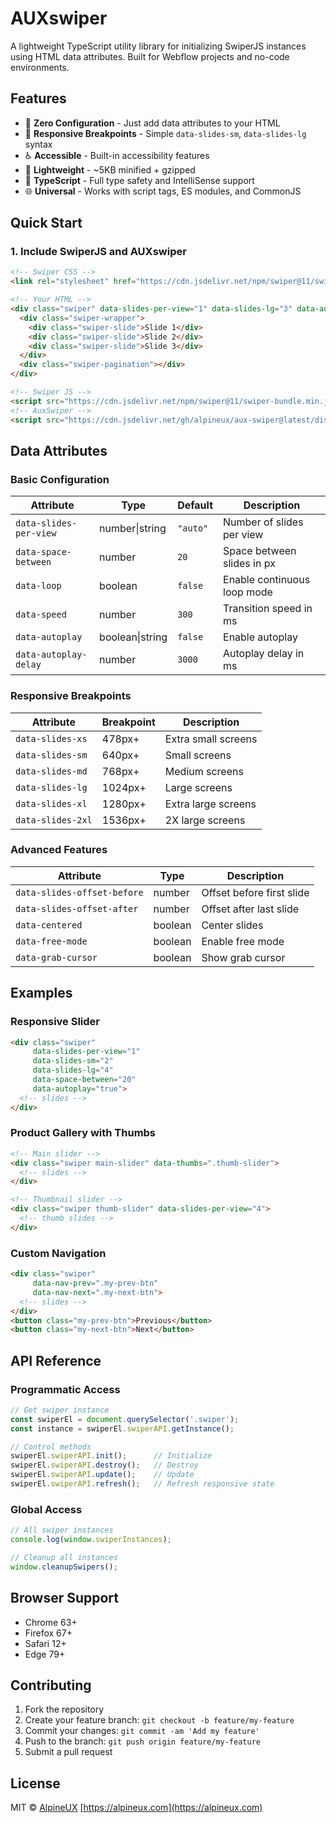 # AUXswiper

A lightweight TypeScript utility library for initializing SwiperJS instances using HTML data attributes. Built for Webflow projects and no-code environments.

## Features

- 🚀 **Zero Configuration** - Just add data attributes to your HTML
- 📱 **Responsive Breakpoints** - Simple `data-slides-sm`, `data-slides-lg` syntax
- ♿ **Accessible** - Built-in accessibility features
- 🎯 **Lightweight** - ~5KB minified + gzipped
- 🔧 **TypeScript** - Full type safety and IntelliSense support
- 🌐 **Universal** - Works with script tags, ES modules, and CommonJS

## Quick Start

### 1. Include SwiperJS and AUXswiper

```html
<!-- Swiper CSS -->
<link rel="stylesheet" href="https://cdn.jsdelivr.net/npm/swiper@11/swiper-bundle.min.css">

<!-- Your HTML -->
<div class="swiper" data-slides-per-view="1" data-slides-lg="3" data-autoplay="true">
  <div class="swiper-wrapper">
    <div class="swiper-slide">Slide 1</div>
    <div class="swiper-slide">Slide 2</div>
    <div class="swiper-slide">Slide 3</div>
  </div>
  <div class="swiper-pagination"></div>
</div>

<!-- Swiper JS -->
<script src="https://cdn.jsdelivr.net/npm/swiper@11/swiper-bundle.min.js"></script>
<!-- AuxSwiper -->
<script src="https://cdn.jsdelivr.net/gh/alpineux/aux-swiper@latest/dist/index.umd.min.js"></script>
```


## Data Attributes

### Basic Configuration

| Attribute | Type | Default | Description |
|-----------|------|---------|-------------|
| `data-slides-per-view` | number\|string | `"auto"` | Number of slides per view |
| `data-space-between` | number | `20` | Space between slides in px |
| `data-loop` | boolean | `false` | Enable continuous loop mode |
| `data-speed` | number | `300` | Transition speed in ms |
| `data-autoplay` | boolean\|string | `false` | Enable autoplay |
| `data-autoplay-delay` | number | `3000` | Autoplay delay in ms |

### Responsive Breakpoints

| Attribute | Breakpoint | Description |
|-----------|------------|-------------|
| `data-slides-xs` | 478px+ | Extra small screens |
| `data-slides-sm` | 640px+ | Small screens |
| `data-slides-md` | 768px+ | Medium screens |
| `data-slides-lg` | 1024px+ | Large screens |
| `data-slides-xl` | 1280px+ | Extra large screens |
| `data-slides-2xl` | 1536px+ | 2X large screens |

### Advanced Features

| Attribute | Type | Description |
|-----------|------|-------------|
| `data-slides-offset-before` | number | Offset before first slide |
| `data-slides-offset-after` | number | Offset after last slide |
| `data-centered` | boolean | Center slides |
| `data-free-mode` | boolean | Enable free mode |
| `data-grab-cursor` | boolean | Show grab cursor |

## Examples

### Responsive Slider
```html
<div class="swiper" 
     data-slides-per-view="1"
     data-slides-sm="2" 
     data-slides-lg="4"
     data-space-between="20"
     data-autoplay="true">
  <!-- slides -->
</div>
```

### Product Gallery with Thumbs
```html
<!-- Main slider -->
<div class="swiper main-slider" data-thumbs=".thumb-slider">
  <!-- slides -->
</div>

<!-- Thumbnail slider -->
<div class="swiper thumb-slider" data-slides-per-view="4">
  <!-- thumb slides -->
</div>
```

### Custom Navigation
```html
<div class="swiper" 
     data-nav-prev=".my-prev-btn"
     data-nav-next=".my-next-btn">
  <!-- slides -->
</div>
<button class="my-prev-btn">Previous</button>
<button class="my-next-btn">Next</button>
```

## API Reference

### Programmatic Access

```javascript
// Get swiper instance
const swiperEl = document.querySelector('.swiper');
const instance = swiperEl.swiperAPI.getInstance();

// Control methods
swiperEl.swiperAPI.init();      // Initialize
swiperEl.swiperAPI.destroy();   // Destroy
swiperEl.swiperAPI.update();    // Update
swiperEl.swiperAPI.refresh();   // Refresh responsive state
```

### Global Access

```javascript
// All swiper instances
console.log(window.swiperInstances);

// Cleanup all instances
window.cleanupSwipers();
```

## Browser Support

- Chrome 63+
- Firefox 67+
- Safari 12+
- Edge 79+

## Contributing

1. Fork the repository
2. Create your feature branch: `git checkout -b feature/my-feature`
3. Commit your changes: `git commit -am 'Add my feature'`
4. Push to the branch: `git push origin feature/my-feature`
5. Submit a pull request

## License

MIT © [AlpineUX](https://alpineux.com)
[https://alpineux.com](https://alpineux.com)

